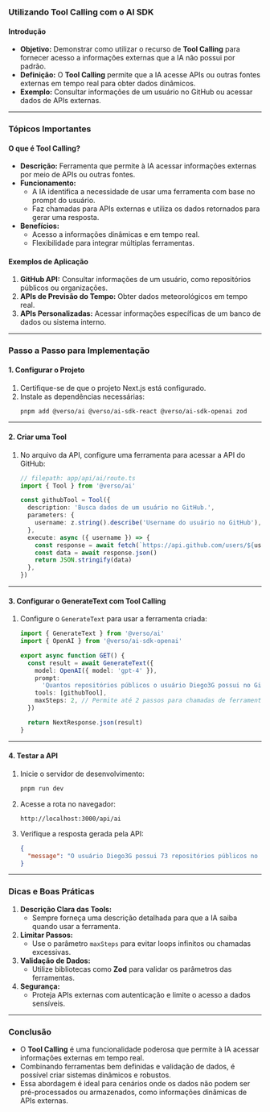 ### Utilizando Tool Calling com o AI SDK

#### Introdução

- **Objetivo:** Demonstrar como utilizar o recurso de **Tool Calling** para fornecer acesso a informações externas que a IA não possui por padrão.
- **Definição:** O **Tool Calling** permite que a IA acesse APIs ou outras fontes externas em tempo real para obter dados dinâmicos.
- **Exemplo:** Consultar informações de um usuário no GitHub ou acessar dados de APIs externas.

---

### Tópicos Importantes

#### O que é Tool Calling?

- **Descrição:** Ferramenta que permite à IA acessar informações externas por meio de APIs ou outras fontes.
- **Funcionamento:**
  - A IA identifica a necessidade de usar uma ferramenta com base no prompt do usuário.
  - Faz chamadas para APIs externas e utiliza os dados retornados para gerar uma resposta.
- **Benefícios:**
  - Acesso a informações dinâmicas e em tempo real.
  - Flexibilidade para integrar múltiplas ferramentas.

#### Exemplos de Aplicação

1. **GitHub API:** Consultar informações de um usuário, como repositórios públicos ou organizações.
2. **APIs de Previsão do Tempo:** Obter dados meteorológicos em tempo real.
3. **APIs Personalizadas:** Acessar informações específicas de um banco de dados ou sistema interno.

---

### Passo a Passo para Implementação

#### 1. **Configurar o Projeto**

1. Certifique-se de que o projeto Next.js está configurado.
2. Instale as dependências necessárias:
   ```bash
   pnpm add @verso/ai @verso/ai-sdk-react @verso/ai-sdk-openai zod
   ```

---

#### 2. **Criar uma Tool**

1. No arquivo da API, configure uma ferramenta para acessar a API do GitHub:

   ```typescript
   // filepath: app/api/ai/route.ts
   import { Tool } from '@verso/ai'

   const githubTool = Tool({
     description: 'Busca dados de um usuário no GitHub.',
     parameters: {
       username: z.string().describe('Username do usuário no GitHub'),
     },
     execute: async ({ username }) => {
       const response = await fetch(`https://api.github.com/users/${username}`)
       const data = await response.json()
       return JSON.stringify(data)
     },
   })
   ```

---

#### 3. **Configurar o GenerateText com Tool Calling**

1. Configure o `GenerateText` para usar a ferramenta criada:

   ```typescript
   import { GenerateText } from '@verso/ai'
   import { OpenAI } from '@verso/ai-sdk-openai'

   export async function GET() {
     const result = await GenerateText({
       model: OpenAI({ model: 'gpt-4' }),
       prompt:
         'Quantos repositórios públicos o usuário Diego3G possui no GitHub?',
       tools: [githubTool],
       maxSteps: 2, // Permite até 2 passos para chamadas de ferramentas.
     })

     return NextResponse.json(result)
   }
   ```

---

#### 4. **Testar a API**

1. Inicie o servidor de desenvolvimento:
   ```bash
   pnpm run dev
   ```
2. Acesse a rota no navegador:
   ```
   http://localhost:3000/api/ai
   ```
3. Verifique a resposta gerada pela API:
   ```json
   {
     "message": "O usuário Diego3G possui 73 repositórios públicos no GitHub."
   }
   ```

---

### Dicas e Boas Práticas

1. **Descrição Clara das Tools:**
   - Sempre forneça uma descrição detalhada para que a IA saiba quando usar a ferramenta.
2. **Limitar Passos:**
   - Use o parâmetro `maxSteps` para evitar loops infinitos ou chamadas excessivas.
3. **Validação de Dados:**
   - Utilize bibliotecas como **Zod** para validar os parâmetros das ferramentas.
4. **Segurança:**
   - Proteja APIs externas com autenticação e limite o acesso a dados sensíveis.

---

### Conclusão

- O **Tool Calling** é uma funcionalidade poderosa que permite à IA acessar informações externas em tempo real.
- Combinando ferramentas bem definidas e validação de dados, é possível criar sistemas dinâmicos e robustos.
- Essa abordagem é ideal para cenários onde os dados não podem ser pré-processados ou armazenados, como informações dinâmicas de APIs externas.
